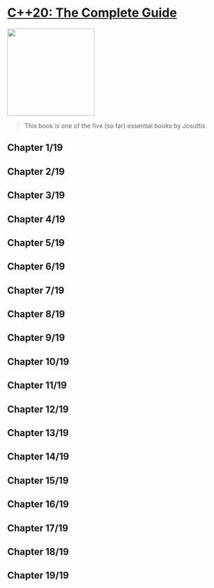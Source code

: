 # [C++20: The Complete Guide](#)
<img alt="" src="covers/.jpg" width="200"/>

> This book is one of the five (so far) essential books by Josuttis.

## Chapter 1/19


## Chapter 2/19
## Chapter 3/19
## Chapter 4/19
## Chapter 5/19
## Chapter 6/19
## Chapter 7/19
## Chapter 8/19
## Chapter 9/19
## Chapter 10/19
## Chapter 11/19
## Chapter 12/19
## Chapter 13/19
## Chapter 14/19
## Chapter 15/19
## Chapter 16/19
## Chapter 17/19
## Chapter 18/19
## Chapter 19/19
